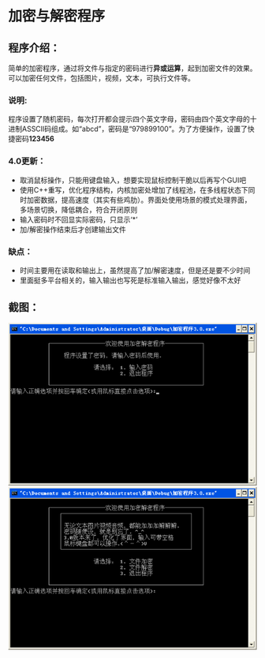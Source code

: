 加密与解密程序
========

程序介绍：
--------

简单的加密程序，通过将文件与指定的密码进行**异或运算**，起到加密文件的效果。可以加密任何文件，包括图片，视频，文本，可执行文件等。

### 说明:

程序设置了随机密码，每次打开都会提示四个英文字母，密码由四个英文字母的十进制ASSCII码组成。如“abcd”，密码是“979899100”。为了方便操作，设置了快捷密码**123456**

### 4.0更新：

* 取消鼠标操作，只能用键盘输入，想要实现鼠标控制干脆以后再写个GUI吧
* 使用C++重写，优化程序结构，内核加密处增加了线程池，在多线程状态下同时加密数据，提高速度（其实有些鸡肋）。界面处使用场景的模式处理界面，多场景切换，降低耦合，符合开闭原则
* 输入密码时不回显实际密码，只显示‘*’ 
* 加/解密操作结束后才创建输出文件

### 缺点：
* 时间主要用在读取和输出上，虽然提高了加/解密速度，但是还是要不少时间
* 里面挺多平台相关的，输入输出也写死是标准输入输出，感觉好像不太好 

截图：
--------
![](https://github.com/TianLanhe/Encrypt/raw/master/screenshot.png)
![](https://github.com/TianLanhe/Encrypt/raw/master/screenshot2.png)

